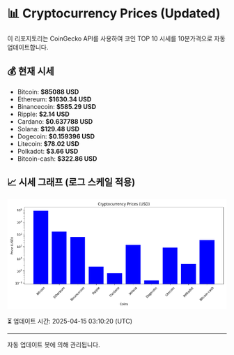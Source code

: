 
# 📊 Cryptocurrency Prices (Updated)

이 리포지토리는 CoinGecko API를 사용하여 코인 TOP 10 시세를 10분가격으로 자동 업데이트합니다.

## 💰 현재 시세
- Bitcoin: **$85088 USD**
- Ethereum: **$1630.34 USD**
- Binancecoin: **$585.29 USD**
- Ripple: **$2.14 USD**
- Cardano: **$0.637788 USD**
- Solana: **$129.48 USD**
- Dogecoin: **$0.159396 USD**
- Litecoin: **$78.02 USD**
- Polkadot: **$3.66 USD**
- Bitcoin-cash: **$322.86 USD**

## 📈 시세 그래프 (로그 스케일 적용)
![Crypto Prices](crypto_prices.png)

⏳ 업데이트 시간: 2025-04-15 03:10:20 (UTC)

---
자동 업데이트 봇에 의해 관리됩니다.
